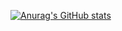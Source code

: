 [![Anurag's GitHub stats](https://github-readme-stats.vercel.app/api?username=danbeaumont95)](https://github.com/danbeaumont95/github-readme-stats)
